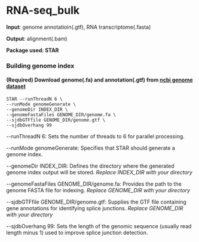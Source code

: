 # RNA-seq_bulk
 **Input**: genome annotatioin(.gtf), RNA transcriptome(.fasta)

**Output**: alignment(.bam)

**Package used: STAR**

### Building genome index
#### (Required) Download genome(.fa) and annotation(.gtf) from [ncbi genome dataset](https://www.ncbi.nlm.nih.gov/datasets/genome/)

```
STAR --runThreadN 6 \
--runMode genomeGenerate \
--genomeDir INDEX_DIR \
--genomeFastaFiles GENOME_DIR/genome.fa \
--sjdbGTFfile GENOME_DIR/genome.gtf \
--sjdbOverhang 99
```

--runThreadN 6:
Sets the number of threads to 6 for parallel processing.

--runMode genomeGenerate:
Specifies that STAR should generate a genome index.

--genomeDir INDEX_DIR:
Defines the directory where the generated genome index output will be stored. *Replace INDEX_DIR with your directory*

--genomeFastaFiles GENOME_DIR/genome.fa:
Provides the path to the genome FASTA file for indexing. *Replace GENOME_DIR with your directory*

--sjdbGTFfile GENOME_DIR/genome.gtf:
Supplies the GTF file containing gene annotations for identifying splice junctions. *Replace GENOME_DIR with your directory*

--sjdbOverhang 99:
Sets the length of the genomic sequence (usually read length minus 1) used to improve splice junction detection. 
